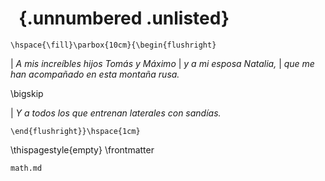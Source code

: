 #   {.unnumbered  .unlisted}

```{=latex}
\hspace{\fill}\parbox{10cm}{\begin{flushright}
```

| _A mis increíbles hijos Tomás y Máximo_
| _y a mi esposa Natalia,_
| _que me han acompañado en esta montaña rusa._

\bigskip

| _Y a todos los que entrenan laterales con sandías._


```{=latex}
\end{flushright}}\hspace{1cm}
```


\thispagestyle{empty}
\frontmatter

```include
math.md
```
